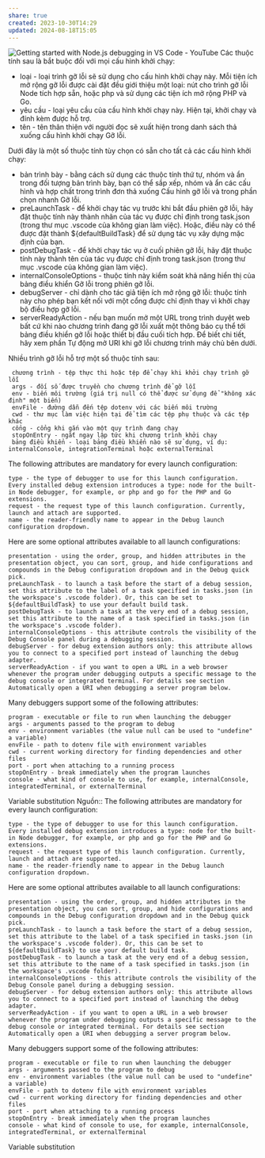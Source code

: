```yaml
---
share: true
created: 2023-10-30T14:29
updated: 2024-08-18T15:05
---
```

![Getting started with Node.js debugging in VS Code - YouTube](https://youtu.be/2oFKNL7vYV8)
Các thuộc tính sau là bắt buộc đối với mọi cấu hình khởi chạy:

 - loại - loại trình gỡ lỗi sẽ sử dụng cho cấu hình khởi chạy này. Mỗi tiện ích mở rộng gỡ lỗi được cài đặt đều giới thiệu một loại: nút cho trình gỡ lỗi Node tích hợp sẵn, hoặc php và sử dụng các tiện ích mở rộng PHP và Go.
 - yêu cầu - loại yêu cầu của cấu hình khởi chạy này. Hiện tại, khởi chạy và đính kèm được hỗ trợ.
 - tên - tên thân thiện với người đọc sẽ xuất hiện trong danh sách thả xuống cấu hình khởi chạy Gỡ lỗi.

Dưới đây là một số thuộc tính tùy chọn có sẵn cho tất cả các cấu hình khởi chạy:

 - bản trình bày - bằng cách sử dụng các thuộc tính thứ tự, nhóm và ẩn trong đối tượng bản trình bày, bạn có thể sắp xếp, nhóm và ẩn các cấu hình và hợp chất trong trình đơn thả xuống Cấu hình gỡ lỗi và trong phần chọn nhanh Gỡ lỗi.
 - preLaunchTask - để khởi chạy tác vụ trước khi bắt đầu phiên gỡ lỗi, hãy đặt thuộc tính này thành nhãn của tác vụ được chỉ định trong task.json (trong thư mục .vscode của không gian làm việc). Hoặc, điều này có thể được đặt thành ${defaultBuildTask} để sử dụng tác vụ xây dựng mặc định của bạn.
 - postDebugTask - để khởi chạy tác vụ ở cuối phiên gỡ lỗi, hãy đặt thuộc tính này thành tên của tác vụ được chỉ định trong task.json (trong thư mục .vscode của không gian làm việc).
 - internalConsoleOptions - thuộc tính này kiểm soát khả năng hiển thị của bảng điều khiển Gỡ lỗi trong phiên gỡ lỗi.
 - debugServer - chỉ dành cho tác giả tiện ích mở rộng gỡ lỗi: thuộc tính này cho phép bạn kết nối với một cổng được chỉ định thay vì khởi chạy bộ điều hợp gỡ lỗi.
 - serverReadyAction - nếu bạn muốn mở một URL trong trình duyệt web bất cứ khi nào chương trình đang gỡ lỗi xuất một thông báo cụ thể tới bảng điều khiển gỡ lỗi hoặc thiết bị đầu cuối tích hợp. Để biết chi tiết, hãy xem phần Tự động mở URI khi gỡ lỗi chương trình máy chủ bên dưới.

Nhiều trình gỡ lỗi hỗ trợ một số thuộc tính sau:

     chương trình - tệp thực thi hoặc tệp để chạy khi khởi chạy trình gỡ lỗi
     args - đối số được truyền cho chương trình để gỡ lỗi
     env - biến môi trường (giá trị null có thể được sử dụng để "không xác định" một biến)
     envFile - đường dẫn đến tệp dotenv với các biến môi trường
     cwd - thư mục làm việc hiện tại để tìm các tệp phụ thuộc và các tệp khác
     cổng - cổng khi gắn vào một quy trình đang chạy
     stopOnEntry - ngắt ngay lập tức khi chương trình khởi chạy
     bảng điều khiển - loại bảng điều khiển nào sẽ sử dụng, ví dụ: internalConsole, integrationTerminal hoặc externalTerminal

The following attributes are mandatory for every launch configuration:

    type - the type of debugger to use for this launch configuration. Every installed debug extension introduces a type: node for the built-in Node debugger, for example, or php and go for the PHP and Go extensions.
    request - the request type of this launch configuration. Currently, launch and attach are supported.
    name - the reader-friendly name to appear in the Debug launch configuration dropdown.

Here are some optional attributes available to all launch configurations:

    presentation - using the order, group, and hidden attributes in the presentation object, you can sort, group, and hide configurations and compounds in the Debug configuration dropdown and in the Debug quick pick.
    preLaunchTask - to launch a task before the start of a debug session, set this attribute to the label of a task specified in tasks.json (in the workspace's .vscode folder). Or, this can be set to ${defaultBuildTask} to use your default build task.
    postDebugTask - to launch a task at the very end of a debug session, set this attribute to the name of a task specified in tasks.json (in the workspace's .vscode folder).
    internalConsoleOptions - this attribute controls the visibility of the Debug Console panel during a debugging session.
    debugServer - for debug extension authors only: this attribute allows you to connect to a specified port instead of launching the debug adapter.
    serverReadyAction - if you want to open a URL in a web browser whenever the program under debugging outputs a specific message to the debug console or integrated terminal. For details see section Automatically open a URI when debugging a server program below.

Many debuggers support some of the following attributes:

    program - executable or file to run when launching the debugger
    args - arguments passed to the program to debug
    env - environment variables (the value null can be used to "undefine" a variable)
    envFile - path to dotenv file with environment variables
    cwd - current working directory for finding dependencies and other files
    port - port when attaching to a running process
    stopOnEntry - break immediately when the program launches
    console - what kind of console to use, for example, internalConsole, integratedTerminal, or externalTerminal

Variable substitution
Nguồn::  The following attributes are mandatory for every launch configuration:

    type - the type of debugger to use for this launch configuration. Every installed debug extension introduces a type: node for the built-in Node debugger, for example, or php and go for the PHP and Go extensions.
    request - the request type of this launch configuration. Currently, launch and attach are supported.
    name - the reader-friendly name to appear in the Debug launch configuration dropdown.

Here are some optional attributes available to all launch configurations:

    presentation - using the order, group, and hidden attributes in the presentation object, you can sort, group, and hide configurations and compounds in the Debug configuration dropdown and in the Debug quick pick.
    preLaunchTask - to launch a task before the start of a debug session, set this attribute to the label of a task specified in tasks.json (in the workspace's .vscode folder). Or, this can be set to ${defaultBuildTask} to use your default build task.
    postDebugTask - to launch a task at the very end of a debug session, set this attribute to the name of a task specified in tasks.json (in the workspace's .vscode folder).
    internalConsoleOptions - this attribute controls the visibility of the Debug Console panel during a debugging session.
    debugServer - for debug extension authors only: this attribute allows you to connect to a specified port instead of launching the debug adapter.
    serverReadyAction - if you want to open a URL in a web browser whenever the program under debugging outputs a specific message to the debug console or integrated terminal. For details see section Automatically open a URI when debugging a server program below.

Many debuggers support some of the following attributes:

    program - executable or file to run when launching the debugger
    args - arguments passed to the program to debug
    env - environment variables (the value null can be used to "undefine" a variable)
    envFile - path to dotenv file with environment variables
    cwd - current working directory for finding dependencies and other files
    port - port when attaching to a running process
    stopOnEntry - break immediately when the program launches
    console - what kind of console to use, for example, internalConsole, integratedTerminal, or externalTerminal

Variable substitution
